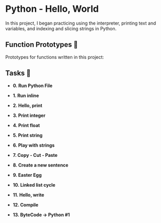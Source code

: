 # Python - Hello, World

In this project, I began practicing using the interpreter, printing text
and variables, and indexing and slicing strings in Python.



## Function Prototypes :floppy_disk:

Prototypes for functions written in this project:


## Tasks :page_with_curl:

* **0. Run Python File**

* **1. Run inline**
  
* **2. Hello, print**
  
* **3. Print integer**
 

* **4. Print float**
  
* **5. Print string**
  
* **6. Play with strings**
  
* **7. Copy - Cut - Paste**
 
* **8. Create a new sentence**
  
* **9. Easter Egg**
  
* **10. Linked list cycle**
  
* **11. Hello, write**
  
* **12. Compile**
  
* **13. ByteCode -> Python #1**

